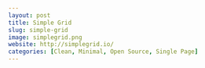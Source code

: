 ```yaml
---
layout: post
title: Simple Grid
slug: simple-grid
image: simplegrid.png
website: http://simplegrid.io/
categories: [Clean, Minimal, Open Source, Single Page]
---
```

